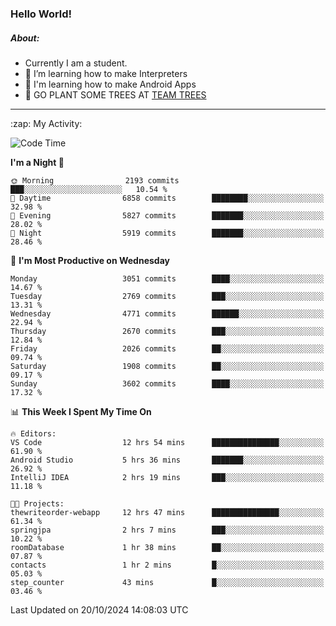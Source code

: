 ### Hello World!

##### About:
- Currently I am a student.
- 🌱 I’m learning how to make Interpreters
- 🌱 I'm learning how to make Android Apps
- 🌱 GO PLANT SOME TREES AT [TEAM TREES](https://teamtrees.org/)

---
  <summary>:zap: My Activity:</summary>
  
<!--START_SECTION:waka-->
![Code Time](http://img.shields.io/badge/Code%20Time-1%2C528%20hrs%2056%20mins-blue)

**I'm a Night 🦉** 

```text
🌞 Morning                2193 commits        ███░░░░░░░░░░░░░░░░░░░░░░   10.54 % 
🌆 Daytime                6858 commits        ████████░░░░░░░░░░░░░░░░░   32.98 % 
🌃 Evening                5827 commits        ███████░░░░░░░░░░░░░░░░░░   28.02 % 
🌙 Night                  5919 commits        ███████░░░░░░░░░░░░░░░░░░   28.46 % 
```
📅 **I'm Most Productive on Wednesday** 

```text
Monday                   3051 commits        ████░░░░░░░░░░░░░░░░░░░░░   14.67 % 
Tuesday                  2769 commits        ███░░░░░░░░░░░░░░░░░░░░░░   13.31 % 
Wednesday                4771 commits        ██████░░░░░░░░░░░░░░░░░░░   22.94 % 
Thursday                 2670 commits        ███░░░░░░░░░░░░░░░░░░░░░░   12.84 % 
Friday                   2026 commits        ██░░░░░░░░░░░░░░░░░░░░░░░   09.74 % 
Saturday                 1908 commits        ██░░░░░░░░░░░░░░░░░░░░░░░   09.17 % 
Sunday                   3602 commits        ████░░░░░░░░░░░░░░░░░░░░░   17.32 % 
```


📊 **This Week I Spent My Time On** 

```text
🔥 Editors: 
VS Code                  12 hrs 54 mins      ███████████████░░░░░░░░░░   61.90 % 
Android Studio           5 hrs 36 mins       ███████░░░░░░░░░░░░░░░░░░   26.92 % 
IntelliJ IDEA            2 hrs 19 mins       ███░░░░░░░░░░░░░░░░░░░░░░   11.18 % 

🐱‍💻 Projects: 
thewriteorder-webapp     12 hrs 47 mins      ███████████████░░░░░░░░░░   61.34 % 
springjpa                2 hrs 7 mins        ███░░░░░░░░░░░░░░░░░░░░░░   10.22 % 
roomDatabase             1 hr 38 mins        ██░░░░░░░░░░░░░░░░░░░░░░░   07.87 % 
contacts                 1 hr 2 mins         █░░░░░░░░░░░░░░░░░░░░░░░░   05.03 % 
step_counter             43 mins             █░░░░░░░░░░░░░░░░░░░░░░░░   03.46 % 
```


 Last Updated on 20/10/2024 14:08:03 UTC
<!--END_SECTION:waka-->
